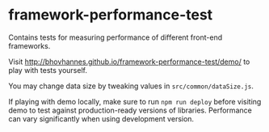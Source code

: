 # framework-performance-test
Contains tests for measuring performance of different front-end frameworks.

Visit http://bhovhannes.github.io/framework-performance-test/demo/ to play with tests yourself.

You may change data size by tweaking values in `src/common/dataSize.js`.

If playing with demo locally, make sure to run `npm run deploy` before visiting demo to test against production-ready versions of libraries. Performance can vary significantly when using development version.